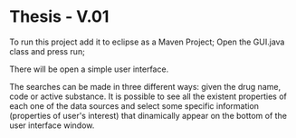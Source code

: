 # Thesis - V.01

To run this project add it to eclipse as a Maven Project;
Open the GUI.java class and press run;

There will be open a simple user interface.

The searches can be made in three different ways: given the drug name, code or active substance.
It is possible to see all the existent properties of each one of the data sources and select some specific information (properties of user's interest) that dinamically appear on the bottom of the user interface window.
